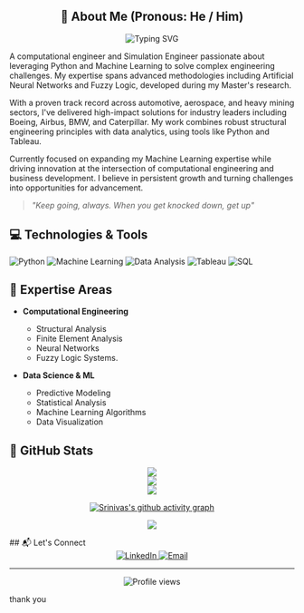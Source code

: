 <div align="center">
 
## 👋 About Me (Pronous: He / Him) 

 <img src="https://readme-typing-svg.herokuapp.com?font=Fira+Code&size=30&pause=1&center=true&vCenter=true&width=600&height=100&lines=Hi+,+I'm+srini;Computational+Engineer;AI+%26+ML+Enthusiast;Problem+Solver" alt="Typing SVG" />
</div>

A computational engineer and Simulation Engineer  passionate about leveraging Python and Machine Learning to solve complex engineering challenges. My expertise spans advanced methodologies including Artificial Neural Networks and Fuzzy Logic, developed during my Master's research.

With a proven track record across automotive, aerospace, and heavy mining sectors, I've delivered high-impact solutions for industry leaders including Boeing, Airbus, BMW, and Caterpillar. My work combines robust structural engineering principles with data analytics, using tools like Python and Tableau.

Currently focused on expanding my Machine Learning expertise while driving innovation at the intersection of computational engineering and business development. I believe in persistent growth and turning challenges into opportunities for advancement.

> *"Keep going, always. When you get knocked down, get up"*

## 💻 Technologies & Tools

![Python](https://img.shields.io/badge/-Python-3776AB?style=for-the-badge&logo=Python&logoColor=white)
![Machine Learning](https://img.shields.io/badge/-Machine%20Learning-FF6F00?style=for-the-badge&logo=tensorflow&logoColor=white)
![Data Analysis](https://img.shields.io/badge/-Data%20Analysis-4FC08D?style=for-the-badge&logo=python&logoColor=white)
![Tableau](https://img.shields.io/badge/-Tableau-E97627?style=for-the-badge&logo=tableau&logoColor=white)
![SQL](https://img.shields.io/badge/-SQL-4479A1?style=for-the-badge&logo=mysql&logoColor=white)

## 📝 Expertise Areas

- **Computational Engineering**
  - Structural Analysis
  - Finite Element Analysis
  - Neural Networks
  - Fuzzy Logic Systems.

- **Data Science & ML**
  - Predictive Modeling
  - Statistical Analysis
  - Machine Learning Algorithms
  - Data Visualization

## 🙌 GitHub Stats

<!-- GitHub Stats -->
<div align="center">
  
![](https://github-readme-stats.vercel.app/api?username=rallabandisrinivas&theme=dark&hide_border=false&include_all_commits=false&count_private=true)<br/>
![](https://github-readme-streak-stats.herokuapp.com/?user=rallabandisrinivas&theme=dark&hide_border=false)<br/>
![](https://github-readme-stats.vercel.app/api/top-langs/?username=rallabandisrinivas&theme=dark&hide_border=false&include_all_commits=false&count_private=true&layout=compact)

<!-- GitHub Activity Graph -->
[![Srinivas's github activity graph](https://github-readme-activity-graph.vercel.app/graph?username=rallabandisrinivas&theme=react-dark)](https://github.com/ashutosh00710/github-readme-activity-graph)

<!-- GitHub Trophies -->
![](https://github-profile-trophy.vercel.app/?username=rallabandisrinivas&theme=radical&no-frame=false&no-bg=true&margin-w=4)



</div>
## 📬 Let's Connect

<div align="center">
  <a href="https://www.linkedin.com/in/srinivasrallabandi">
    <img src="https://img.shields.io/badge/LinkedIn-0077B5?style=for-the-badge&logo=linkedin&logoColor=white" alt="LinkedIn" />
  </a>
  <a href="mailto:rallabandisrinivas@gmail.com">
    <img src="https://img.shields.io/badge/Email-D14836?style=for-the-badge&logo=gmail&logoColor=white" alt="Email" />
  </a>
</div>

---
<p align="center">
  <img src="https://komarev.com/ghpvc/?username=rallabandisrinivas&label=Profile%20views&color=0e75b6&style=flat" alt="Profile views" />
</p>

thank you
<!-- Last updated: 2024-11-12 -->
